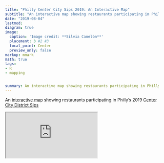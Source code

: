 ```yaml
---
title: "Philly Center City Sips 2019: An Interactive Map"
subtitle: "An interactive map showing restaurants participating in Philly’s Center City District Sips 2019."
date: "2019-08-04"
lastmod:
diagram: true
image:
  caption: 'Image credit: **Silvia Canelón**'
  placement: 3 #2 #3
  focal_point: Center
  preview_only: false
markup: mmark
math: true
tags:
- R
- mapping


summary: An interactive map showing restaurants participating in Philly’s Center City District Sips 2019.
---
```


An [interactive map](https://spcanelon.github.io/CCDSips2019.html/) showing restaurants participating in Philly’s 2019 [Center City District Sips](https://centercityphila.org/explore-center-city/ccdsips)


<iframe
    src="https://spcanelon.github.io/CCDSips2019.html">
    width= "100%"
    height= "100%"
    style="border:none">
</iframe>
